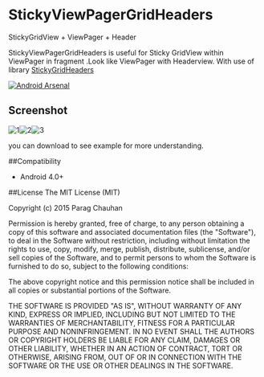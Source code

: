 # StickyViewPagerGridHeaders
StickyGridView + ViewPager + Header



StickyViewPagerGridHeaders is useful for Sticky GridView within ViewPager in fragment .Look like ViewPager with Headerview.
With use of library [StickyGridHeaders][1] 

[![Android Arsenal](https://img.shields.io/badge/Android%20Arsenal-StickyViewPagerGridHeaders-green.svg?style=true)](https://android-arsenal.com/details/1/4362)



## Screenshot

![1](https://raw.githubusercontent.com/pchauhan/StickyViewPagerGridHeaders/master/Screenshots/ScreenOne.png)![2](https://raw.githubusercontent.com/pchauhan/StickyViewPagerGridHeaders/master/Screenshots/Screenhalfscroll.png)![3](https://raw.githubusercontent.com/pchauhan/StickyViewPagerGridHeaders/master/Screenshots/Screenfullscroll.png)



you can download to see example  for more understanding.

##Compatibility

 - Android 4.0+
 

##License
The MIT License (MIT)

Copyright (c) 2015 Parag Chauhan

Permission is hereby granted, free of charge, to any person obtaining a copy
of this software and associated documentation files (the "Software"), to deal
in the Software without restriction, including without limitation the rights
to use, copy, modify, merge, publish, distribute, sublicense, and/or sell
copies of the Software, and to permit persons to whom the Software is
furnished to do so, subject to the following conditions:

The above copyright notice and this permission notice shall be included in
all copies or substantial portions of the Software.

THE SOFTWARE IS PROVIDED "AS IS", WITHOUT WARRANTY OF ANY KIND, EXPRESS OR
IMPLIED, INCLUDING BUT NOT LIMITED TO THE WARRANTIES OF MERCHANTABILITY,
FITNESS FOR A PARTICULAR PURPOSE AND NONINFRINGEMENT. IN NO EVENT SHALL THE
AUTHORS OR COPYRIGHT HOLDERS BE LIABLE FOR ANY CLAIM, DAMAGES OR OTHER
LIABILITY, WHETHER IN AN ACTION OF CONTRACT, TORT OR OTHERWISE, ARISING FROM,
OUT OF OR IN CONNECTION WITH THE SOFTWARE OR THE USE OR OTHER DEALINGS IN
THE SOFTWARE.

 [1]: https://github.com/TonicArtos/StickyGridHeaders
